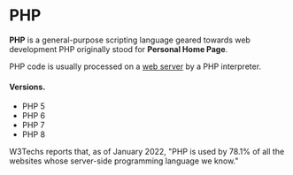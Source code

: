 # PHP

**PHP** is a general-purpose scripting language geared towards web development 
PHP originally stood for **Personal Home Page**.

PHP code is usually processed on a [web server](/wiki/Web-server) by a PHP interpreter.  

#### Versions.

* PHP 5
* PHP 6
* PHP 7
* PHP 8

W3Techs reports that, as of January 2022, "PHP is used by 78.1% of all the websites whose server-side programming language we know."